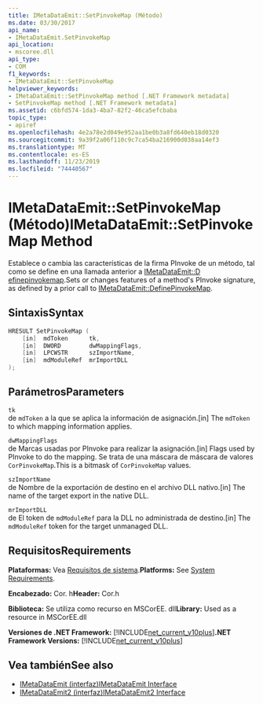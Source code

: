 ```yaml
---
title: IMetaDataEmit::SetPinvokeMap (Método)
ms.date: 03/30/2017
api_name:
- IMetaDataEmit.SetPinvokeMap
api_location:
- mscoree.dll
api_type:
- COM
f1_keywords:
- IMetaDataEmit::SetPinvokeMap
helpviewer_keywords:
- IMetaDataEmit::SetPinvokeMap method [.NET Framework metadata]
- SetPinvokeMap method [.NET Framework metadata]
ms.assetid: c6bfd574-1da3-4ba7-82f2-46ca5efcbaba
topic_type:
- apiref
ms.openlocfilehash: 4e2a78e2d049e952aa1be0b3a8fd640eb18d0320
ms.sourcegitcommit: 9a39f2a06f110c9c7ca54ba216900d038aa14ef3
ms.translationtype: MT
ms.contentlocale: es-ES
ms.lasthandoff: 11/23/2019
ms.locfileid: "74440567"
---
```

# <a name="imetadataemitsetpinvokemap-method"></a><span data-ttu-id="71e67-102">IMetaDataEmit::SetPinvokeMap (Método)</span><span class="sxs-lookup"><span data-stu-id="71e67-102">IMetaDataEmit::SetPinvokeMap Method</span></span>
<span data-ttu-id="71e67-103">Establece o cambia las características de la firma PInvoke de un método, tal como se define en una llamada anterior a [IMetaDataEmit::D efinepinvokemap](../../../../docs/framework/unmanaged-api/metadata/imetadataemit-definepinvokemap-method.md).</span><span class="sxs-lookup"><span data-stu-id="71e67-103">Sets or changes features of a method's PInvoke signature, as defined by a prior call to [IMetaDataEmit::DefinePinvokeMap](../../../../docs/framework/unmanaged-api/metadata/imetadataemit-definepinvokemap-method.md).</span></span>  
  
## <a name="syntax"></a><span data-ttu-id="71e67-104">Sintaxis</span><span class="sxs-lookup"><span data-stu-id="71e67-104">Syntax</span></span>  
  
```cpp  
HRESULT SetPinvokeMap (   
    [in]  mdToken      tk,   
    [in]  DWORD        dwMappingFlags,  
    [in]  LPCWSTR      szImportName,   
    [in]  mdModuleRef  mrImportDLL   
);  
```  
  
## <a name="parameters"></a><span data-ttu-id="71e67-105">Parámetros</span><span class="sxs-lookup"><span data-stu-id="71e67-105">Parameters</span></span>  
 `tk`  
 <span data-ttu-id="71e67-106">de `mdToken` a la que se aplica la información de asignación.</span><span class="sxs-lookup"><span data-stu-id="71e67-106">[in] The `mdToken` to which mapping information applies.</span></span>  
  
 `dwMappingFlags`  
 <span data-ttu-id="71e67-107">de Marcas usadas por PInvoke para realizar la asignación.</span><span class="sxs-lookup"><span data-stu-id="71e67-107">[in] Flags used by PInvoke to do the mapping.</span></span> <span data-ttu-id="71e67-108">Se trata de una máscara de máscara de valores `CorPinvokeMap`.</span><span class="sxs-lookup"><span data-stu-id="71e67-108">This is a bitmask of `CorPinvokeMap` values.</span></span>  
  
 `szImportName`  
 <span data-ttu-id="71e67-109">de Nombre de la exportación de destino en el archivo DLL nativo.</span><span class="sxs-lookup"><span data-stu-id="71e67-109">[in] The name of the target export in the native DLL.</span></span>  
  
 `mrImportDLL`  
 <span data-ttu-id="71e67-110">de El token de `mdModuleRef` para la DLL no administrada de destino.</span><span class="sxs-lookup"><span data-stu-id="71e67-110">[in] The `mdModuleRef` token for the target unmanaged DLL.</span></span>  
  
## <a name="requirements"></a><span data-ttu-id="71e67-111">Requisitos</span><span class="sxs-lookup"><span data-stu-id="71e67-111">Requirements</span></span>  
 <span data-ttu-id="71e67-112">**Plataformas:** Vea [Requisitos de sistema](../../../../docs/framework/get-started/system-requirements.md).</span><span class="sxs-lookup"><span data-stu-id="71e67-112">**Platforms:** See [System Requirements](../../../../docs/framework/get-started/system-requirements.md).</span></span>  
  
 <span data-ttu-id="71e67-113">**Encabezado:** Cor. h</span><span class="sxs-lookup"><span data-stu-id="71e67-113">**Header:** Cor.h</span></span>  
  
 <span data-ttu-id="71e67-114">**Biblioteca:** Se utiliza como recurso en MSCorEE. dll</span><span class="sxs-lookup"><span data-stu-id="71e67-114">**Library:** Used as a resource in MSCorEE.dll</span></span>  
  
 <span data-ttu-id="71e67-115">**Versiones de .NET Framework:** [!INCLUDE[net_current_v10plus](../../../../includes/net-current-v10plus-md.md)]</span><span class="sxs-lookup"><span data-stu-id="71e67-115">**.NET Framework Versions:** [!INCLUDE[net_current_v10plus](../../../../includes/net-current-v10plus-md.md)]</span></span>  
  
## <a name="see-also"></a><span data-ttu-id="71e67-116">Vea también</span><span class="sxs-lookup"><span data-stu-id="71e67-116">See also</span></span>

- [<span data-ttu-id="71e67-117">IMetaDataEmit (interfaz)</span><span class="sxs-lookup"><span data-stu-id="71e67-117">IMetaDataEmit Interface</span></span>](../../../../docs/framework/unmanaged-api/metadata/imetadataemit-interface.md)
- [<span data-ttu-id="71e67-118">IMetaDataEmit2 (interfaz)</span><span class="sxs-lookup"><span data-stu-id="71e67-118">IMetaDataEmit2 Interface</span></span>](../../../../docs/framework/unmanaged-api/metadata/imetadataemit2-interface.md)

